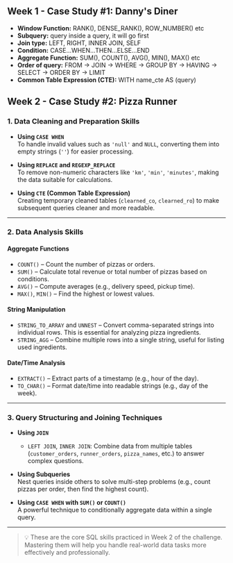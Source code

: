 ## Week 1 - Case Study #1: Danny's Diner
  - **Window Function:** RANK(), DENSE_RANK(), ROW_NUMBER() etc
  - **Subquery:** query inside a query, it will go first
  - **Join type:** LEFT, RIGHT, INNER JOIN, SELF
  - **Condition:** CASE...WHEN...THEN...ELSE...END
  - **Aggregate Function:** SUM(), COUNT(), AVG(), MIN(), MAX() etc
  - **Order of query:** FROM -> JOIN -> WHERE -> GROUP BY -> HAVING -> SELECT -> ORDER BY -> LIMIT
  - **Common Table Expression (CTE):** WITH name_cte AS (query)

## Week 2 - Case Study #2: Pizza Runner

### 1. Data Cleaning and Preparation Skills

- **Using `CASE WHEN`**  
  To handle invalid values such as `'null'` and `NULL`, converting them into empty strings (`''`) for easier processing.

- **Using `REPLACE` and `REGEXP_REPLACE`**  
  To remove non-numeric characters like `'km'`, `'min'`, `'minutes'`, making the data suitable for calculations.

- **Using `CTE` (Common Table Expression)**  
  Creating temporary cleaned tables (`clearned_co`, `clearned_ro`) to make subsequent queries cleaner and more readable.

---

### 2. Data Analysis Skills

#### Aggregate Functions

- `COUNT()` – Count the number of pizzas or orders.
- `SUM()` – Calculate total revenue or total number of pizzas based on conditions.
- `AVG()` – Compute averages (e.g., delivery speed, pickup time).
- `MAX()`, `MIN()` – Find the highest or lowest values.

#### String Manipulation

- `STRING_TO_ARRAY` and `UNNEST` – Convert comma-separated strings into individual rows. This is essential for analyzing pizza ingredients.
- `STRING_AGG` – Combine multiple rows into a single string, useful for listing used ingredients.

#### Date/Time Analysis

- `EXTRACT()` – Extract parts of a timestamp (e.g., hour of the day).
- `TO_CHAR()` – Format date/time into readable strings (e.g., day of the week).

---

### 3. Query Structuring and Joining Techniques

- **Using `JOIN`**  
  - `LEFT JOIN`, `INNER JOIN`: Combine data from multiple tables (`customer_orders`, `runner_orders`, `pizza_names`, etc.) to answer complex questions.

- **Using Subqueries**  
  Nest queries inside others to solve multi-step problems (e.g., count pizzas per order, then find the highest count).

- **Using `CASE WHEN` with `SUM()` or `COUNT()`**  
  A powerful technique to conditionally aggregate data within a single query.

---

> 💡 These are the core SQL skills practiced in Week 2 of the challenge. Mastering them will help you handle real-world data tasks more effectively and professionally.


